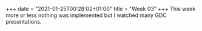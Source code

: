 +++
date = "2021-01-25T00:28:02+01:00"
title = "Week 03"
+++
This week more or less nothing was implemented but I watched many GDC presentations.
